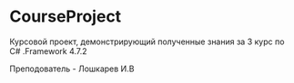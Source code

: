 # CourseProject
Курсовой проект, демонстрирующий полученные знания за 3 курс по C# .Framework 4.7.2

Преподователь - Лошкарев И.В
